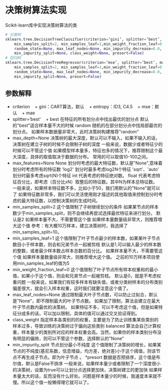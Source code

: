 # 决策树算法实现
Scikit-learn库中实现决策树算法的类
```python
# 分类树
sklearn.tree.DecisionTreeClassifier(criterion=’gini’, splitter=’best’, max_depth=None, 
    min_samples_split=2, min_samples_leaf=1,min_weight_fraction_leaf=0.0, max_features=None, 
    random_state=None, max_leaf_nodes=None, min_impurity_decrease=0.0,
    min_impurity_split=None, class_weight=None, presort=False)
# 回归树
sklearn.tree.DecisionTreeRegressor(criterion=’mse’, splitter=’best’, max_depth=None, 
    min_samples_split=2, min_samples_leaf=1,min_weight_fraction_leaf=0.0, max_features=None, 
    random_state=None, max_leaf_nodes=None, min_impurity_decrease=0.0,
    min_impurity_split=None, presort=False)
```
## 参数解释
* criterion
    + gini：CART算法，默认
    + entropy：ID3, C4.5
    + mse：默认
    + mae
* splitter=‘best'
    + best
		在特征的所有划分点中找出最优的划分点
		默认的"best"适合样本量不大的时候
	random
		随机的在部分划分点中找局部最优的划分点。
		如果样本数据量非常大，此时决策树构建推荐"random" 
* max_depth=None
	决策树的最大深度，默认可以不输入，如果不输入的话，决策树在建立子树的时候不会限制子树的深度
	一般来说，数据少或者特征少的时候可以不管这个值
	如果模型样本量多，特征也多的情况下，推荐限制这个最大深度，具体的取值取决于数据的分布。
	常用的可以取值10-100之间。
* max_features=None
	None
		划分时考虑的最大特征数，默认是"None",意味着划分时考虑所有的特征数
	'log2'
		划分时最多考虑log2N个特征
	'sqrt'、'auto'
		划分时最多考虑sqrt(N)个特征
	int
		代表考虑的特征绝对数。
	float
		代表考虑特征百分比，即考虑（百分比xN）取整后的特征数。其中N为样本总特征数。
	一般来说，如果样本特征数不多，比如小于50，我们用默认的"None"就可以了
	如果特征数非常多，我们可以灵活使用刚才描述的其他取值来控制划分时考虑的最大特征数，以控制决策树的生成时间。
* min_samples_split=2
	这个值限制了子树继续划分的条件
	如果某节点的样本数少于min_samples_split，则不会继续再尝试选择最优特征来进行划分。 默认是2
	如果样本量不大，不需要管这个值
	如果样本量数量级非常大，则推荐增大这个值
	参考：有大概10万样本，建立决策树时，我选择了min_samples_split=10。
* min_samples_leaf=1
	这个值限制了叶子节点最少的样本数，如果某叶子节点数目小于样本数，则会和兄弟节点一起被剪枝
	默认是1,可以输入最少的样本数的整数，或者最少样本数占样本总数的百分比。
	如果样本量不大，不需要管这个值
	如果样本量数量级非常大，则推荐增大这个值。
	之前的10万样本项目使用min_samples_leaf的值为5
* min_weight_fraction_leaf=0
	这个值限制了叶子节点所有样本权重和的最小值，如果小于这个值，则会和兄弟节点一起被剪枝。
	默认是0，就是不考虑权重问题
	一般来说，如果我们有较多样本有缺失值，或者分类树样本的分布类别偏差很大，就会引入样本权重，这时我们就要注意这个值了。
* max_leaf_nodes=None
	通过限制最大叶子节点数，可以防止过拟合，默认是"None”，即不限制最大的叶子节点数。
	如果加了限制，算法会建立在最大叶子节点数内最优的决策树。
	如果特征不多，可以不考虑这个值，但是如果特征分成多的话，可以加以限制，具体的值可以通过交叉验证得到。
* class_weight
	指定样本各类别的的权重，主要是为了防止训练集某些类别的样本过多，导致训练的决策树过于偏向这些类别
	balanced
		算法会自己计算权重，样本量少的类别所对应的样本权重会高。当然，如果你的样本类别分布没有明显的偏倚，则可以不管这个参数，选择默认的"None"
* min_impurity_split
	节点划分最小不纯度
	这个值限制了决策树的增长，如果某节点的不纯度(基尼系数，信息增益，均方差，绝对差)小于这个阈值，则该节点不再生成子节点。即为叶子节点 。
*presort
	数据是否预排序，这个值是布尔值，默认是False不排序
	一般来说，如果样本量少或者限制了一个深度很小的决策树，设置为true可以让划分点选择更加快，决策树建立的更加快
	如果样本量太大的话，反而没有什么好处。问题是样本量少的时候，我速度本来就不慢。所以这个值一般懒得理它就可以了。

